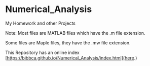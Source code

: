 # Numerical_Analysis
My Homework and other Projects

Note: Most files are MATLAB files which have the .m file extension.
  
  Some files are Maple files, they have the .mw file extension.

This Repository has an online index [https://bibbca.github.io/Numerical_Analysis/index.html](here.)
